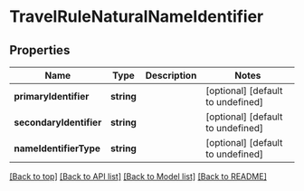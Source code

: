 # TravelRuleNaturalNameIdentifier

## Properties

|Name | Type | Description | Notes|
|------------ | ------------- | ------------- | -------------|
|**primaryIdentifier** | **string** |  | [optional] [default to undefined]|
|**secondaryIdentifier** | **string** |  | [optional] [default to undefined]|
|**nameIdentifierType** | **string** |  | [optional] [default to undefined]|




[[Back to top]](#) [[Back to API list]](../../README.md#documentation-for-api-endpoints) [[Back to Model list]](../../README.md#documentation-for-models) [[Back to README]](../../README.md)
